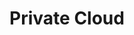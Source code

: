 ---
title: Private Cloud
slug: private-cloud
excerpt: Cómo utilizar el Private Cloud de OVH
sections: Primeros pasos, Gestión de las máquinas virtuales, Servicios y opciones de OVH, Funcionalidades de OVH, Funcionalidades de VMware vSphere, FAQ
---